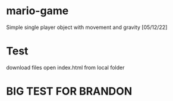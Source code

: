 # mario-game
Simple single player object with movement and gravity [05/12/22]

# Test
download files
open index.html from local folder

# BIG TEST FOR BRANDON